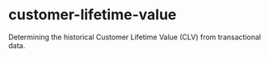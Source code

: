 # customer-lifetime-value
Determining the historical Customer Lifetime Value (CLV) from transactional data. 

